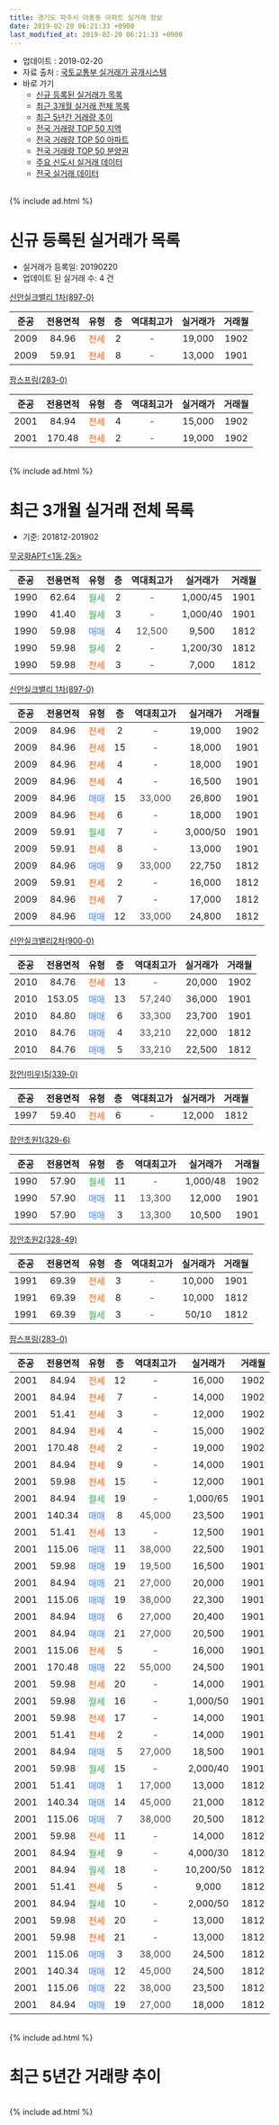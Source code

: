 ```yaml
---
title: 경기도 파주시 아동동 아파트 실거래 정보
date: 2019-02-20 06:21:33 +0900
last_modified_at: 2019-02-20 06:21:33 +0900
---
```


* 업데이트 : 2019-02-20
* 자료 출처 : [국토교통부 실거래가 공개시스템](http://rt.molit.go.kr)
* 바로 가기
    * [신규 등록된 실거래가 목록](#신규-등록된-실거래가-목록)
    * [최근 3개월 실거래 전체 목록](#최근-3개월-실거래-전체-목록)
    * [최근 5년간 거래량 추이](#최근-5년간-거래량-추이)
    * [전국 거래량 TOP 50 지역](https://inasie.github.io/apt-trade-info/최근-3개월-전국에서-가장-거래가-많이-발생한-지역)
    * [전국 거래량 TOP 50 아파트](https://inasie.github.io/apt-trade-info/최근-3개월-전국에서-가장-거래가-많이-발생한-아파트)
    * [전국 거래량 TOP 50 분양권](https://inasie.github.io/apt-trade-info/최근-3개월-전국에서-가장-거래가-많이-발생한-분양권)
    * [주요 신도시 실거래 데이터](https://inasie.github.io/apt-trade-info/주요-신도시)
    * [전국 실거래 데이터](https://inasie.github.io/apt-trade-info/전국)
<br>
{% include ad.html %}
<br>

# 신규 등록된 실거래가 목록
* 실거래가 등록일: 20190220
* 업데이트 된 실거래 수: 4 건


[신안실크밸리 1차(897-0)](https://search.naver.com/search.naver?query=%EA%B2%BD%EA%B8%B0%EB%8F%84+%ED%8C%8C%EC%A3%BC%EC%8B%9C+%EC%95%84%EB%8F%99%EB%8F%99+%EC%8B%A0%EC%95%88%EC%8B%A4%ED%81%AC%EB%B0%B8%EB%A6%AC+1%EC%B0%A8%28897-0%29)

|준공|전용면적|유형|층|역대최고가|실거래가|거래월|
|:---:|:---:|:---:|:---:|:---:|:---:|:---:|
|2009|84.96|<span style="color:#ff5a00">전세</span>|2|<span style="color:#444444">-</span>|19,000|1902|
|2009|59.91|<span style="color:#ff5a00">전세</span>|8|<span style="color:#444444">-</span>|13,000|1901|

[팜스프링(283-0)](https://search.naver.com/search.naver?query=%EA%B2%BD%EA%B8%B0%EB%8F%84+%ED%8C%8C%EC%A3%BC%EC%8B%9C+%EC%95%84%EB%8F%99%EB%8F%99+%ED%8C%9C%EC%8A%A4%ED%94%84%EB%A7%81%28283-0%29)

|준공|전용면적|유형|층|역대최고가|실거래가|거래월|
|:---:|:---:|:---:|:---:|:---:|:---:|:---:|
|2001|84.94|<span style="color:#ff5a00">전세</span>|4|<span style="color:#444444">-</span>|15,000|1902|
|2001|170.48|<span style="color:#ff5a00">전세</span>|2|<span style="color:#444444">-</span>|19,000|1902|


<br>
{% include ad.html %}
<br>

# 최근 3개월 실거래 전체 목록
* 기준: 201812-201902


[무궁화APT<1동,2동>](https://search.naver.com/search.naver?query=%EA%B2%BD%EA%B8%B0%EB%8F%84+%ED%8C%8C%EC%A3%BC%EC%8B%9C+%EC%95%84%EB%8F%99%EB%8F%99+%EB%AC%B4%EA%B6%81%ED%99%94APT%3C1%EB%8F%99%2C2%EB%8F%99%3E)

|준공|전용면적|유형|층|역대최고가|실거래가|거래월|
|:---:|:---:|:---:|:---:|:---:|:---:|:---:|
|1990|62.64|<span style="color:#34a853">월세</span>|2|<span style="color:#444444">-</span>|1,000/45|1901|
|1990|41.40|<span style="color:#34a853">월세</span>|3|<span style="color:#444444">-</span>|1,000/40|1901|
|1990|59.98|<span style="color:#4285f3">매매</span>|4|<span style="color:#444444">12,500</span>|9,500|1812|
|1990|59.98|<span style="color:#34a853">월세</span>|2|<span style="color:#444444">-</span>|1,200/30|1812|
|1990|59.98|<span style="color:#ff5a00">전세</span>|3|<span style="color:#444444">-</span>|7,000|1812|

[신안실크밸리 1차(897-0)](https://search.naver.com/search.naver?query=%EA%B2%BD%EA%B8%B0%EB%8F%84+%ED%8C%8C%EC%A3%BC%EC%8B%9C+%EC%95%84%EB%8F%99%EB%8F%99+%EC%8B%A0%EC%95%88%EC%8B%A4%ED%81%AC%EB%B0%B8%EB%A6%AC+1%EC%B0%A8%28897-0%29)

|준공|전용면적|유형|층|역대최고가|실거래가|거래월|
|:---:|:---:|:---:|:---:|:---:|:---:|:---:|
|2009|84.96|<span style="color:#ff5a00">전세</span>|2|<span style="color:#444444">-</span>|19,000|1902|
|2009|84.96|<span style="color:#ff5a00">전세</span>|15|<span style="color:#444444">-</span>|18,000|1901|
|2009|84.96|<span style="color:#ff5a00">전세</span>|4|<span style="color:#444444">-</span>|18,000|1901|
|2009|84.96|<span style="color:#ff5a00">전세</span>|4|<span style="color:#444444">-</span>|16,500|1901|
|2009|84.96|<span style="color:#4285f3">매매</span>|15|<span style="color:#444444">33,000</span>|26,800|1901|
|2009|84.96|<span style="color:#ff5a00">전세</span>|6|<span style="color:#444444">-</span>|18,000|1901|
|2009|59.91|<span style="color:#34a853">월세</span>|7|<span style="color:#444444">-</span>|3,000/50|1901|
|2009|59.91|<span style="color:#ff5a00">전세</span>|8|<span style="color:#444444">-</span>|13,000|1901|
|2009|84.96|<span style="color:#4285f3">매매</span>|9|<span style="color:#444444">33,000</span>|22,750|1812|
|2009|59.91|<span style="color:#ff5a00">전세</span>|2|<span style="color:#444444">-</span>|16,000|1812|
|2009|84.96|<span style="color:#ff5a00">전세</span>|7|<span style="color:#444444">-</span>|17,000|1812|
|2009|84.96|<span style="color:#4285f3">매매</span>|12|<span style="color:#444444">33,000</span>|24,800|1812|

[신안실크밸리2차(900-0)](https://search.naver.com/search.naver?query=%EA%B2%BD%EA%B8%B0%EB%8F%84+%ED%8C%8C%EC%A3%BC%EC%8B%9C+%EC%95%84%EB%8F%99%EB%8F%99+%EC%8B%A0%EC%95%88%EC%8B%A4%ED%81%AC%EB%B0%B8%EB%A6%AC2%EC%B0%A8%28900-0%29)

|준공|전용면적|유형|층|역대최고가|실거래가|거래월|
|:---:|:---:|:---:|:---:|:---:|:---:|:---:|
|2010|84.76|<span style="color:#ff5a00">전세</span>|13|<span style="color:#444444">-</span>|20,000|1902|
|2010|153.05|<span style="color:#4285f3">매매</span>|13|<span style="color:#444444">57,240</span>|36,000|1901|
|2010|84.80|<span style="color:#4285f3">매매</span>|6|<span style="color:#444444">33,300</span>|23,700|1901|
|2010|84.76|<span style="color:#4285f3">매매</span>|4|<span style="color:#444444">33,210</span>|22,000|1812|
|2010|84.76|<span style="color:#4285f3">매매</span>|5|<span style="color:#444444">33,210</span>|22,500|1812|

[장안(미우)5(339-0)](https://search.naver.com/search.naver?query=%EA%B2%BD%EA%B8%B0%EB%8F%84+%ED%8C%8C%EC%A3%BC%EC%8B%9C+%EC%95%84%EB%8F%99%EB%8F%99+%EC%9E%A5%EC%95%88%28%EB%AF%B8%EC%9A%B0%295%28339-0%29)

|준공|전용면적|유형|층|역대최고가|실거래가|거래월|
|:---:|:---:|:---:|:---:|:---:|:---:|:---:|
|1997|59.40|<span style="color:#ff5a00">전세</span>|6|<span style="color:#444444">-</span>|12,000|1812|

[장안초원1(329-6)](https://search.naver.com/search.naver?query=%EA%B2%BD%EA%B8%B0%EB%8F%84+%ED%8C%8C%EC%A3%BC%EC%8B%9C+%EC%95%84%EB%8F%99%EB%8F%99+%EC%9E%A5%EC%95%88%EC%B4%88%EC%9B%901%28329-6%29)

|준공|전용면적|유형|층|역대최고가|실거래가|거래월|
|:---:|:---:|:---:|:---:|:---:|:---:|:---:|
|1990|57.90|<span style="color:#34a853">월세</span>|11|<span style="color:#444444">-</span>|1,000/48|1902|
|1990|57.90|<span style="color:#4285f3">매매</span>|11|<span style="color:#444444">13,300</span>|12,000|1901|
|1990|57.90|<span style="color:#4285f3">매매</span>|3|<span style="color:#444444">13,300</span>|10,500|1901|

[장안초원2(328-49)](https://search.naver.com/search.naver?query=%EA%B2%BD%EA%B8%B0%EB%8F%84+%ED%8C%8C%EC%A3%BC%EC%8B%9C+%EC%95%84%EB%8F%99%EB%8F%99+%EC%9E%A5%EC%95%88%EC%B4%88%EC%9B%902%28328-49%29)

|준공|전용면적|유형|층|역대최고가|실거래가|거래월|
|:---:|:---:|:---:|:---:|:---:|:---:|:---:|
|1991|69.39|<span style="color:#ff5a00">전세</span>|3|<span style="color:#444444">-</span>|10,000|1901|
|1991|69.39|<span style="color:#ff5a00">전세</span>|8|<span style="color:#444444">-</span>|10,000|1812|
|1991|69.39|<span style="color:#34a853">월세</span>|3|<span style="color:#444444">-</span>|50/10|1812|

[팜스프링(283-0)](https://search.naver.com/search.naver?query=%EA%B2%BD%EA%B8%B0%EB%8F%84+%ED%8C%8C%EC%A3%BC%EC%8B%9C+%EC%95%84%EB%8F%99%EB%8F%99+%ED%8C%9C%EC%8A%A4%ED%94%84%EB%A7%81%28283-0%29)

|준공|전용면적|유형|층|역대최고가|실거래가|거래월|
|:---:|:---:|:---:|:---:|:---:|:---:|:---:|
|2001|84.94|<span style="color:#ff5a00">전세</span>|12|<span style="color:#444444">-</span>|16,000|1902|
|2001|84.94|<span style="color:#ff5a00">전세</span>|7|<span style="color:#444444">-</span>|14,000|1902|
|2001|51.41|<span style="color:#ff5a00">전세</span>|3|<span style="color:#444444">-</span>|12,000|1902|
|2001|84.94|<span style="color:#ff5a00">전세</span>|4|<span style="color:#444444">-</span>|15,000|1902|
|2001|170.48|<span style="color:#ff5a00">전세</span>|2|<span style="color:#444444">-</span>|19,000|1902|
|2001|84.94|<span style="color:#ff5a00">전세</span>|9|<span style="color:#444444">-</span>|14,000|1901|
|2001|59.98|<span style="color:#ff5a00">전세</span>|15|<span style="color:#444444">-</span>|12,000|1901|
|2001|84.94|<span style="color:#34a853">월세</span>|19|<span style="color:#444444">-</span>|1,000/65|1901|
|2001|140.34|<span style="color:#4285f3">매매</span>|8|<span style="color:#444444">45,000</span>|23,500|1901|
|2001|51.41|<span style="color:#ff5a00">전세</span>|13|<span style="color:#444444">-</span>|12,500|1901|
|2001|115.06|<span style="color:#4285f3">매매</span>|11|<span style="color:#444444">38,000</span>|22,500|1901|
|2001|59.98|<span style="color:#4285f3">매매</span>|19|<span style="color:#444444">19,500</span>|16,500|1901|
|2001|84.94|<span style="color:#4285f3">매매</span>|21|<span style="color:#444444">27,000</span>|20,000|1901|
|2001|115.06|<span style="color:#4285f3">매매</span>|19|<span style="color:#444444">38,000</span>|22,300|1901|
|2001|84.94|<span style="color:#4285f3">매매</span>|6|<span style="color:#444444">27,000</span>|20,400|1901|
|2001|84.94|<span style="color:#4285f3">매매</span>|21|<span style="color:#444444">27,000</span>|20,500|1901|
|2001|115.06|<span style="color:#ff5a00">전세</span>|5|<span style="color:#444444">-</span>|16,000|1901|
|2001|170.48|<span style="color:#4285f3">매매</span>|22|<span style="color:#444444">55,000</span>|24,500|1901|
|2001|59.98|<span style="color:#ff5a00">전세</span>|20|<span style="color:#444444">-</span>|14,000|1901|
|2001|59.98|<span style="color:#34a853">월세</span>|16|<span style="color:#444444">-</span>|1,000/50|1901|
|2001|59.98|<span style="color:#ff5a00">전세</span>|17|<span style="color:#444444">-</span>|14,000|1901|
|2001|51.41|<span style="color:#ff5a00">전세</span>|2|<span style="color:#444444">-</span>|14,000|1901|
|2001|84.94|<span style="color:#4285f3">매매</span>|5|<span style="color:#444444">27,000</span>|18,500|1901|
|2001|59.98|<span style="color:#34a853">월세</span>|15|<span style="color:#444444">-</span>|2,000/40|1901|
|2001|51.41|<span style="color:#4285f3">매매</span>|1|<span style="color:#444444">17,000</span>|13,000|1812|
|2001|140.34|<span style="color:#4285f3">매매</span>|14|<span style="color:#444444">45,000</span>|21,000|1812|
|2001|115.06|<span style="color:#4285f3">매매</span>|7|<span style="color:#444444">38,000</span>|20,500|1812|
|2001|59.98|<span style="color:#ff5a00">전세</span>|11|<span style="color:#444444">-</span>|14,000|1812|
|2001|84.94|<span style="color:#34a853">월세</span>|9|<span style="color:#444444">-</span>|4,000/30|1812|
|2001|84.94|<span style="color:#34a853">월세</span>|18|<span style="color:#444444">-</span>|10,200/50|1812|
|2001|51.41|<span style="color:#ff5a00">전세</span>|5|<span style="color:#444444">-</span>|9,000|1812|
|2001|84.94|<span style="color:#34a853">월세</span>|10|<span style="color:#444444">-</span>|2,000/50|1812|
|2001|59.98|<span style="color:#ff5a00">전세</span>|20|<span style="color:#444444">-</span>|13,000|1812|
|2001|59.98|<span style="color:#ff5a00">전세</span>|21|<span style="color:#444444">-</span>|13,000|1812|
|2001|115.06|<span style="color:#4285f3">매매</span>|3|<span style="color:#444444">38,000</span>|24,500|1812|
|2001|140.34|<span style="color:#4285f3">매매</span>|12|<span style="color:#444444">45,000</span>|24,500|1812|
|2001|115.06|<span style="color:#4285f3">매매</span>|22|<span style="color:#444444">38,000</span>|23,500|1812|
|2001|84.94|<span style="color:#4285f3">매매</span>|19|<span style="color:#444444">27,000</span>|18,000|1812|


<br>
{% include ad.html %}
<br>

# 최근 5년간 거래량 추이


<div style="width:100%;">
    <canvas id="deal_progress" height="200"></canvas>
</div>

<script>
new Chart(document.getElementById("deal_progress"), {
    type: 'line',
    data: {
        labels: ['201402','201403','201404','201405','201406','201407','201408','201409','201410','201411','201412','201501','201502','201503','201504','201505','201506','201507','201508','201509','201510','201511','201512','201601','201602','201603','201604','201605','201606','201607','201608','201609','201610','201611','201612','201701','201702','201703','201704','201705','201706','201707','201708','201709','201710','201711','201712','201801','201802','201803','201804','201805','201806','201807','201808','201809','201810','201811','201812','201901','201902'],
        datasets: [{
            label: '매매',
            pointRadius: 1,
            data: [22, 46, 28, 39, 41, 28, 32, 36, 33, 34, 28, 46, 62, 85, 67, 41, 44, 62, 50, 45, 61, 39, 30, 33, 32, 51, 40, 44, 51, 68, 51, 64, 53, 37, 27, 17, 34, 46, 33, 47, 46, 42, 35, 32, 13, 26, 12, 19, 23, 38, 25, 26, 17, 10, 26, 24, 17, 9, 12, 14, 0],
            borderColor: "rgba(255, 201, 14, 1)",
            backgroundColor: "rgba(255, 201, 14, 0.5)",
            fill: false,
            lineTension: 0
        },{
            label: '전월세',
            pointRadius: 1,
            data: [28, 50, 33, 43, 31, 39, 34, 43, 42, 45, 33, 31, 36, 44, 35, 30, 27, 24, 23, 28, 51, 24, 25, 23, 37, 45, 31, 27, 27, 17, 27, 36, 39, 27, 20, 11, 31, 33, 23, 20, 38, 22, 20, 25, 20, 19, 19, 23, 26, 27, 25, 26, 24, 13, 20, 13, 29, 11, 14, 19, 8],
            borderColor: "rgba(0, 141, 185, 1)",
            backgroundColor: "rgba(0, 141, 185, 0.5)",
            fill: false,
            lineTension: 0
        }
        ]
    },
    options: {
        responsive: true,
        title: {
            display: false
        },
        tooltips: {
            mode: 'index',
            intersect: false
        },
        hover: {
            mode: 'nearest',
            intersect: true
        },
        scales: {
            xAxes: [{
                display: true,
                scaleLabel: {
                    display: true,
                    labelString: '년/월'
                }
            }],
            yAxes: [{
                display: true,
                ticks: {
                    suggestedMin: 0,
                },
                scaleLabel: {
                    display: true,
                    labelString: '실거래 수'
                }
            }]
        }
    }
});

</script>


<br>
{% include ad.html %}
<br>

